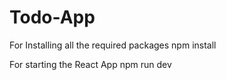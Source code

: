 # Todo-App

For Installing all the required packages 
npm install

For starting the React App
npm run dev 
